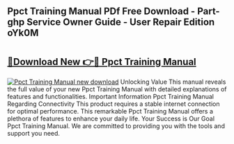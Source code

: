 ## Ppct Training Manual PDf Free Download - Part-ghp Service Owner Guide - User Repair Edition oYk0M

# <h2><a href="http://bc73586.oget.top/?id=Ppct+Training+Manual">🔗Download New 👉🔴 Ppct Training Manual</a></h2>

[![Ppct Training Manual new download](https://i.imgur.com/5g1atiW.png)](http://bc73586.oget.top/?id=Ppct+Training+Manual)
Unlocking Value This manual reveals the full value of your new Ppct Training Manual with detailed explanations of features and functionalities. Important Information Ppct Training Manual Regarding Connectivity This product requires a stable internet connection for optimal performance. This remarkable Ppct Training Manual offers a plethora of features to enhance your daily life. Your Success is Our Goal Ppct Training Manual. We are committed to providing you with the tools and support you need.
